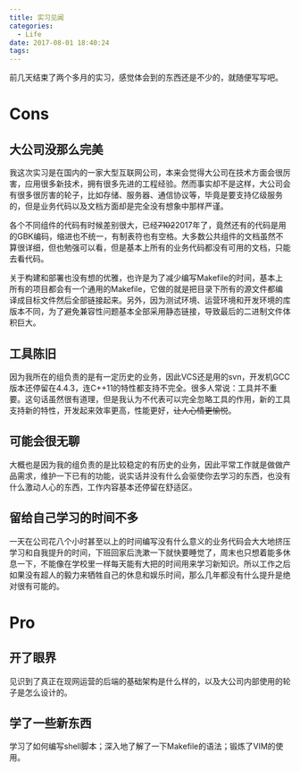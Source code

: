 ```yaml
---
title: 实习见闻
categories:
  - Life
date: 2017-08-01 18:40:24
tags:
---
```



前几天结束了两个多月的实习，感觉体会到的东西还是不少的，就随便写写吧。

<!-- more -->

# Cons

## 大公司没那么完美

我这次实习是在国内的一家大型互联网公司，本来会觉得大公司在技术方面会很厉害，应用很多新技术，拥有很多先进的工程经验。然而事实却不是这样，大公司会有很多很厉害的轮子，比如存储、服务器、通信协议等，毕竟是要支持亿级服务的，但是业务代码以及文档方面却是完全没有想象中那样严谨。

各个不同组件的代码有时候差别很大，已经~~7102~~2017年了，竟然还有的代码是用的GBK编码，缩进也不统一，有制表符也有空格。大多数公共组件的文档虽然不算很详细，但也勉强可以看，但是基本上所有的业务代码都没有可用的文档，只能去看代码。

关于构建和部署也没有想的优雅，也许是为了减少编写Makefile的时间，基本上所有的项目都会有一个通用的Makefile，它做的就是把目录下所有的源文件都编译成目标文件然后全部链接起来。另外，因为测试环境、运营环境和开发环境的库版本不同，为了避免兼容性问题基本全部采用静态链接，导致最后的二进制文件体积巨大。

## 工具陈旧

因为我所在的组负责的是有一定历史的业务，因此VCS还是用的svn，开发机GCC版本还停留在4.4.3，连C++11的特性都支持不完全。很多人常说：工具并不重要。这句话虽然很有道理，但是我认为不代表可以完全忽略工具的作用，新的工具支持新的特性，开发起来效率更高，性能更好，~~让人心情更愉悦~~。

## 可能会很无聊

大概也是因为我的组负责的是比较稳定的有历史的业务，因此平常工作就是做做产品需求，维护一下已有的功能，说实话并没有什么会驱使你去学习的东西，也没有什么激动人心的东西，工作内容基本还停留在舒适区。

## 留给自己学习的时间不多

一天在公司花八个小时甚至以上的时间编写没有什么意义的业务代码会大大地挤压学习和自我提升的时间，下班回家后洗漱一下就快要睡觉了，周末也只想着能多休息一下，不能像在学校里一样每天能有大把的时间用来学习新知识。所以工作之后如果没有超人的毅力来牺牲自己的休息和娱乐时间，那么几年都没有什么提升是绝对很有可能的。

# Pro

## 开了眼界

见识到了真正在现网运营的后端的基础架构是什么样的，以及大公司内部使用的轮子是怎么设计的。

## 学了一些新东西

学习了如何编写shell脚本；深入地了解了一下Makefile的语法；锻炼了VIM的使用。